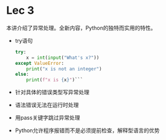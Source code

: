 # Lec 3

本讲介绍了异常处理。全新内容，Python的独特而实用的特性。

- try语句

    ```python
    try:
        x = int(input("What's x?"))
    except ValueError:
        print("x is not an integer")
    else:
        print(f"x is {x}")```

- 针对具体的错误类型写异常处理
- 语法错误无法在运行时处理
- 用pass关键字跳过异常处理
- Python允许程序报错而不是必须提前检查，解释型语言的优势